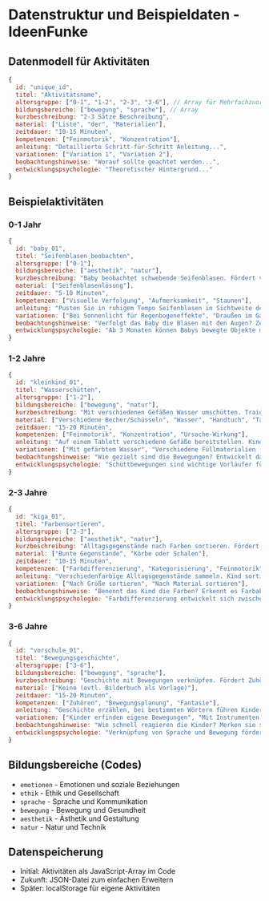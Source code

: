 # Datenstruktur und Beispieldaten - IdeenFunke

## Datenmodell für Aktivitäten

```javascript
{
  id: "unique_id",
  titel: "Aktivitätsname",
  altersgruppe: ["0-1", "1-2", "2-3", "3-6"], // Array für Mehrfachzuordnung
  bildungsbereiche: ["bewegung", "sprache"], // Array
  kurzbeschreibung: "2-3 Sätze Beschreibung",
  material: ["Liste", "der", "Materialien"],
  zeitdauer: "10-15 Minuten",
  kompetenzen: ["Feinmotorik", "Konzentration"],
  anleitung: "Detaillierte Schritt-für-Schritt Anleitung...",
  variationen: ["Variation 1", "Variation 2"],
  beobachtungshinweise: "Worauf sollte geachtet werden...",
  entwicklungspsychologie: "Theoretischer Hintergrund..."
}
```

## Beispielaktivitäten

### 0-1 Jahr

```javascript
{
  id: "baby_01",
  titel: "Seifenblasen beobachten",
  altersgruppe: ["0-1"],
  bildungsbereiche: ["aesthetik", "natur"],
  kurzbeschreibung: "Baby beobachtet schwebende Seifenblasen. Fördert visuelle Wahrnehmung und Aufmerksamkeit.",
  material: ["Seifenblasenlösung"],
  zeitdauer: "5-10 Minuten",
  kompetenzen: ["Visuelle Verfolgung", "Aufmerksamkeit", "Staunen"],
  anleitung: "Pusten Sie in ruhigem Tempo Seifenblasen in Sichtweite des Babys. Beobachten Sie die Reaktionen.",
  variationen: ["Bei Sonnenlicht für Regenbogeneffekte", "Draußen im Garten"],
  beobachtungshinweise: "Verfolgt das Baby die Blasen mit den Augen? Zeigt es Freude?",
  entwicklungspsychologie: "Ab 3 Monaten können Babys bewegte Objekte mit den Augen verfolgen."
}
```

### 1-2 Jahre

```javascript
{
  id: "kleinkind_01",
  titel: "Wasserschütten",
  altersgruppe: ["1-2"],
  bildungsbereiche: ["bewegung", "natur"],
  kurzbeschreibung: "Mit verschiedenen Gefäßen Wasser umschütten. Trainiert Hand-Auge-Koordination.",
  material: ["Verschiedene Becher/Schüsseln", "Wasser", "Handtuch", "Tablett"],
  zeitdauer: "15-20 Minuten",
  kompetenzen: ["Feinmotorik", "Konzentration", "Ursache-Wirkung"],
  anleitung: "Auf einem Tablett verschiedene Gefäße bereitstellen. Kind experimentiert selbstständig.",
  variationen: ["Mit gefärbtem Wasser", "Verschiedene Füllmaterialien (Reis, Linsen)"],
  beobachtungshinweise: "Wie gezielt sind die Bewegungen? Entwickelt das Kind eigene Strategien?",
  entwicklungspsychologie: "Schüttbewegungen sind wichtige Vorläufer für spätere Alltagskompetenzen."
}
```

### 2-3 Jahre

```javascript
{
  id: "kiga_01",
  titel: "Farbensortieren",
  altersgruppe: ["2-3"],
  bildungsbereiche: ["aesthetik", "natur"],
  kurzbeschreibung: "Alltagsgegenstände nach Farben sortieren. Fördert Kategorisierung und Farbverständnis.",
  material: ["Bunte Gegenstände", "Körbe oder Schalen"],
  zeitdauer: "10-15 Minuten",
  kompetenzen: ["Farbdifferenzierung", "Kategorisierung", "Feinmotorik"],
  anleitung: "Verschiedenfarbige Alltagsgegenstände sammeln. Kind sortiert diese in farblich passende Behälter.",
  variationen: ["Nach Größe sortieren", "Nach Material sortieren"],
  beobachtungshinweise: "Benennt das Kind die Farben? Erkennt es Farbabstufungen?",
  entwicklungspsychologie: "Farbdifferenzierung entwickelt sich zwischen 2-3 Jahren stark weiter."
}
```

### 3-6 Jahre

```javascript
{
  id: "vorschule_01",
  titel: "Bewegungsgeschichte",
  altersgruppe: ["3-6"],
  bildungsbereiche: ["bewegung", "sprache"],
  kurzbeschreibung: "Geschichte mit Bewegungen verknüpfen. Fördert Zuhören und Bewegungskoordination.",
  material: ["Keine (evtl. Bilderbuch als Vorlage)"],
  zeitdauer: "15-20 Minuten",
  kompetenzen: ["Zuhören", "Bewegungsplanung", "Fantasie"],
  anleitung: "Geschichte erzählen, bei bestimmten Wörtern führen Kinder vereinbarte Bewegungen aus.",
  variationen: ["Kinder erfinden eigene Bewegungen", "Mit Instrumenten begleiten"],
  beobachtungshinweise: "Wie schnell reagieren die Kinder? Merken sie sich die Zuordnungen?",
  entwicklungspsychologie: "Verknüpfung von Sprache und Bewegung fördert die Gehirnentwicklung."
}
```

## Bildungsbereiche (Codes)
- `emotionen` - Emotionen und soziale Beziehungen
- `ethik` - Ethik und Gesellschaft
- `sprache` - Sprache und Kommunikation
- `bewegung` - Bewegung und Gesundheit
- `aesthetik` - Ästhetik und Gestaltung
- `natur` - Natur und Technik

## Datenspeicherung
- Initial: Aktivitäten als JavaScript-Array im Code
- Zukunft: JSON-Datei zum einfachen Erweitern
- Später: localStorage für eigene Aktivitäten
